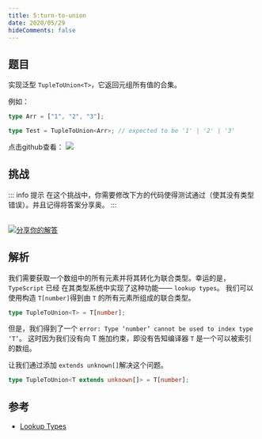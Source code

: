 ```yaml
---
title: 5:turn-to-union
date: 2020/05/29
hideComments: false
---
```


## 题目

实现泛型 `TupleToUnion<T>`，它返回元组所有值的合集。

例如：

```typescript
type Arr = ["1", "2", "3"];

type Test = TupleToUnion<Arr>; // expected to be '1' | '2' | '3'
```

<p align='left'>
  点击github查看：

  <a href='https://github.com/paiDaXing-web/You-Don-t-Know-TS/blob/main/vuepress/docs/challenge/2.5.turn-to-union.md'>
    <img src='https://img.shields.io/badge/Github-1.8k+-143?logo=typescript&color=3178C6&logoColor=fff' />
  </a>
</p>

## 挑战

::: info 提示
在这个挑战中，你需要修改下方的代码使得测试通过（使其没有类型错误）。并且记得将答案分享奥。
:::

<CodeBox surl="https://stackblitz.com/edit/typescript-wgcecz?embed=1&file=2.5.turn-to-union.ts&hideExplorer=1&hideNavigation=1&theme=dark&view=editor" />

<!--info-footer-start--><br> <a href="https://github.com/paiDaXing-web/You-Don-t-Know-TS/issues/new?assignees=paiDaXing-web&labels=answer&template=2-5%E5%AE%9E%E7%8E%B0-turn-to-union.md&title=2-5%E5%AE%9E%E7%8E%B0-turn-to-union.md" target="_blank"><img src="https://6d78-mxm1923893223-ulteh-1302287111.tcb.qcloud.la/-%E5%88%86%E4%BA%AB%E4%BD%A0%E7%9A%84%E8%A7%A3%E7%AD%94-teal.svg?sign=8bb2a2a3bd2b1cc8f86bfd919d53197e&t=1668143704" alt="分享你的解答"/></a>  <!--info-footer-end-->

## 解析

我们需要获取一个数组中的所有元素并将其转化为联合类型。幸运的是，`TypeScript` 已经 在其类型系统中实现了这种功能—— `lookup types`。 我们可以使用构造 `T[number]`得到由 `T` 的所有元素所组成的联合类型。

```typescript
type TupleToUnion<T> = T[number];
```

但是，我们得到了一个 `error: Type ‘number’ cannot be used to index type ‘T’`。 这时因为我们没有向 T 施加约束，即没有告知编译器 `T` 是一个可以被索引的数组。

让我们通过添加 `extends unknown[]`解决这个问题。

```typescript
type TupleToUnion<T extends unknown[]> = T[number];
```

## 参考

- [Lookup Types](https://www.typescriptlang.org/docs/handbook/release-notes/typescript-2-1.html#keyof-and-lookup-types)

